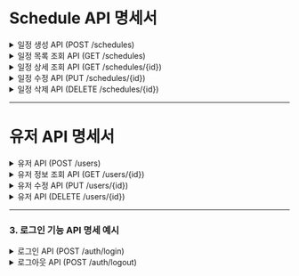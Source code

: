 # Schedule API 명세서
<details>
<summary>일정 생성 API (POST /schedules)</summary>

#### 설명
새로운 일정을 생성합니다.

**Request Body:**
```json
{
  "username": "유정명",
  "title": "할일 제목",
  "todo": "할일 내용",
  "created_at": "2025-05-19",
  "updated_at": "2025-05-19"
}
````

**Response Body:**

```json
{
  "id": 1,
  "username": "유정명",
  "title": "할일 제목",
  "todo": "할일 내용",
  "created_at": "2025-05-19",
  "updated_at": "2025-05-19"
}
```

</details>

<details>
<summary>일정 목록 조회 API (GET /schedules)</summary>

#### 설명

전체 일정을 조회합니다.

**Response Body:**

```json
[
  {
    "id": 1,
    "username": "유정명",
    "title": "할일 제목",
    "todo": "할일 내용",
    "created_at": "2025-05-19",
    "updated_at": "2025-05-19"
  },
  {
    "id": 2,
    "username": "박지민",
    "title": "다른 할일",
    "todo": "다른 내용",
    "created_at": "2025-05-20",
    "updated_at": "2025-05-20"
  }
]
```

</details>

<details>
<summary>일정 상세 조회 API (GET /schedules/{id})</summary>

#### 설명

지정된 ID의 일정을 조회합니다.

**Response Body:**

```json
{
  "id": 1,
  "username": "유정명",
  "title": "할일 제목",
  "todo": "할일 내용",
  "created_at": "2025-05-19",
  "updated_at": "2025-05-19"
}
```

</details>

<details>
<summary>일정 수정 API (PUT /schedules/{id})</summary>

#### 설명

지정된 ID의 일정을 수정합니다.

**Request Body:**

```json
{
  "title": "수정된 제목",
  "todo": "수정된 내용",
  "updated_at": "2025-05-20"
}
```

**Response Body:**

```json
{
  "id": 1,
  "username": "유정명",
  "title": "수정된 제목",
  "todo": "수정된 내용",
  "created_at": "2025-05-19",
  "updated_at": "2025-05-20"
}
```
</details>

<details>
<summary>일정 삭제 API (DELETE /schedules/{id})</summary>

#### 설명

지정된 ID의 일정을 삭제합니다.

**Response Body:**

```json
{
  "message": "삭제가 완료되었습니다."
}
```
</details>

___
# 유저 API 명세서
<details>
<summary>유저 API (POST /users)</summary>

#### 설명  
새로운 사용자를 등록합니다.

**Request Body:**
```json
{
  "username": "user123",
  "email": "user@example.com",
  "password": "password123"
}
````

**Response Body:**

```json
{
  "id": 1,
  "username": "user123",
  "email": "user@example.com",
  "created_at": "2025-05-26"
}
```

</details>

<details>
<summary>유저 정보 조회 API (GET /users/{id})</summary>

#### 설명

사용자 ID로 회원 정보를 조회합니다.

**Response Body:**

```json
{
  "id": 1,
  "username": "user123",
  "email": "user@example.com",
  "created_at": "2025-05-26"
}
```

</details>

<details>
<summary>유저 수정 API (PUT /users/{id})</summary>

#### 설명

사용자 정보를 수정합니다.

**Request Body:**

```json
{
  "username": "newUser123",
  "email": "newemail@example.com"
}
```

**Response Body:**

```json
{
  "id": 1,
  "username": "newUser123",
  "email": "newemail@example.com",
  "updated_at": "2025-05-26"
}
```

</details>

<details>
<summary>유저 API (DELETE /users/{id})</summary>

#### 설명

사용자를 삭제(탈퇴)합니다.

**Response Body:**

```json
{
  "message": "회원 탈퇴가 완료되었습니다."
}
```

</details>

---

### 3. 로그인 기능 API 명세 예시

<details>
<summary>로그인 API (POST /auth/login)</summary>

#### 설명  
사용자 로그인 요청을 처리합니다.

**Request Body:**
```json
{
  "email": "user@example.com",
  "password": "password123"
}
````

**Response Body:**

```json
{
  "token": "eyJhbGciOiJIUzI1NiIsInR5cCI6IkpXVCJ9...",
  "user": {
    "id": 1,
    "username": "user123",
    "email": "user@example.com"
  }
}
```

</details>

<details>
<summary>로그아웃 API (POST /auth/logout)</summary>

#### 설명

사용자 로그아웃 요청을 처리합니다.

**Response Body:**

```json
{
  "message": "로그아웃 되었습니다."
}
```

</details>
